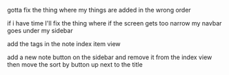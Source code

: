 gotta fix the thing where my things are added in the wrong order

if i have time I'll fix the thing where if the screen gets too narrow my
navbar goes under my sidebar

add the tags in the note index item view

add a new note button on the sidebar and remove it from the index view
  then move the sort by button up next to the title

